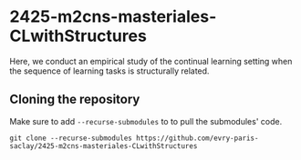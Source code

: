 # 2425-m2cns-masteriales-CLwithStructures

Here, we conduct an empirical study of the continual learning setting when the sequence of learning tasks is structurally related.

## Cloning the repository
Make sure to add ```--recurse-submodules``` to to pull the submodules' code.
```
git clone --recurse-submodules https://github.com/evry-paris-saclay/2425-m2cns-masteriales-CLwithStructures
```
